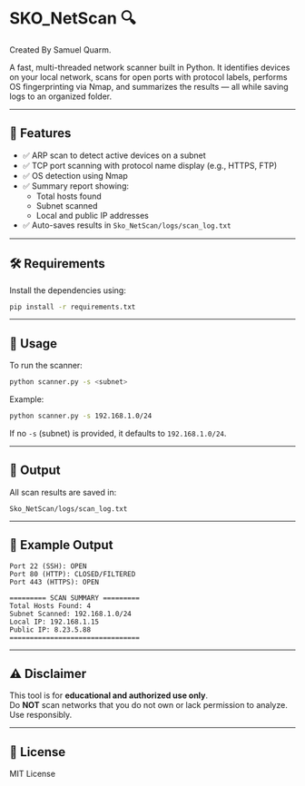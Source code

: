# SKO_NetScan 🔍

Created By Samuel Quarm. 

A fast, multi-threaded network scanner built in Python. It identifies devices on your local network, scans for open ports with protocol labels, performs OS fingerprinting via Nmap, and summarizes the results — all while saving logs to an organized folder.

---

## 📌 Features

- ✅ ARP scan to detect active devices on a subnet  
- ✅ TCP port scanning with protocol name display (e.g., HTTPS, FTP)  
- ✅ OS detection using Nmap  
- ✅ Summary report showing:
  - Total hosts found
  - Subnet scanned
  - Local and public IP addresses  
- ✅ Auto-saves results in `Sko_NetScan/logs/scan_log.txt`

---

## 🛠️ Requirements

Install the dependencies using:

```bash
pip install -r requirements.txt
```

---

## 🚀 Usage

To run the scanner:

```bash
python scanner.py -s <subnet>
```

Example:

```bash
python scanner.py -s 192.168.1.0/24
```

If no `-s` (subnet) is provided, it defaults to `192.168.1.0/24`.

---

## 📁 Output

All scan results are saved in:

```
Sko_NetScan/logs/scan_log.txt
```

---

## 🧪 Example Output

```
Port 22 (SSH): OPEN
Port 80 (HTTP): CLOSED/FILTERED
Port 443 (HTTPS): OPEN

========= SCAN SUMMARY =========
Total Hosts Found: 4
Subnet Scanned: 192.168.1.0/24
Local IP: 192.168.1.15
Public IP: 8.23.5.88
================================
```

---

## ⚠️ Disclaimer

This tool is for **educational and authorized use only**.  
Do **NOT** scan networks that you do not own or lack permission to analyze.  
Use responsibly.

---

## 📄 License

MIT License
